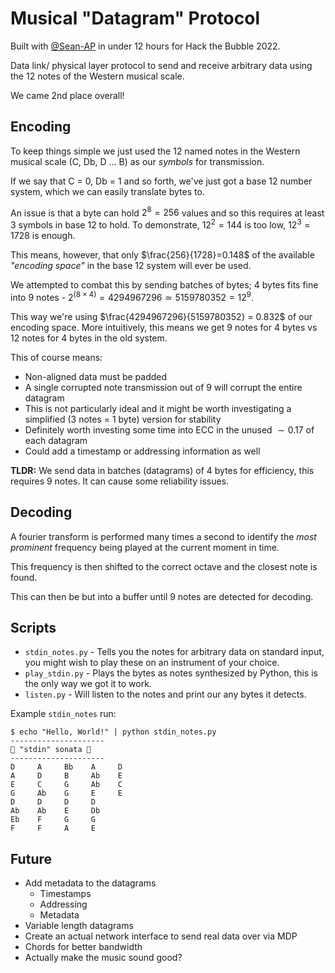 # Musical "Datagram" Protocol

Built with [@Sean-AP](https://github.com/Sean-AP/) in under 12 hours for Hack the Bubble 2022.

Data link/ physical layer protocol to send and receive arbitrary data using the 12 notes of the Western musical scale.

We came 2nd place overall!

## Encoding

To keep things simple we just used the 12 named notes in the Western musical scale (C, Db, D ... B) as our _symbols_ for transmission.

If we say that C = 0, Db = 1 and so forth, we've just got a base 12 number system, which we can easily translate bytes to.

An issue is that a byte can hold $2^8=256$ values and so this requires at least 3 symbols in base 12 to hold. To demonstrate, $12^2=144$ is too low, $12^3=1728$ is enough.

This means, however, that only $\frac{256}{1728}=0.148$ of the available _"encoding space"_ in the base 12 system will ever be used.

We attempted to combat this by sending batches of bytes; 4 bytes fits fine into 9 notes - $2^{(8\times4)} = 4294967296 \simeq 5159780352 = 12^9$.

This way we're using $\frac{4294967296}{5159780352} = 0.832$ of our encoding space. More intuitively, this means we get 9 notes for 4 bytes vs 12 notes for 4 bytes in the old system.

This of course means:
- Non-aligned data must be padded
- A single corrupted note transmission out of 9 will
  corrupt the entire datagram
- This is not particularly ideal and it might be worth 
  investigating a simplified (3 notes = 1 byte) version
  for stability
- Definitely worth investing some time into ECC in the
  unused $\sim0.17$ of each datagram
- Could add a timestamp or addressing information as well

**TLDR:** We send data in batches (datagrams) of 4 bytes for efficiency, this requires 9 notes. It can cause some reliability issues.

## Decoding

A fourier transform is performed many times a second to identify the _most prominent_ frequency being played at the current moment in time.

This frequency is then shifted to the correct octave and the closest note is found.

This can then be but into a buffer until 9 notes are detected for decoding.

## Scripts

- `stdin_notes.py` - Tells you the notes for arbitrary data on standard input, you might wish to play these on an instrument of your choice.
- `play_stdin.py` - Plays the bytes as notes synthesized by Python, this is the only way we got it to work.
- `listen.py` - Will listen to the notes and print our any bytes it detects.

Example `stdin_notes` run:
```
$ echo "Hello, World!" | python stdin_notes.py 
---------------------
🎵 "stdin" sonata 🎵
---------------------
D     A     Bb    A     D     
A     D     B     Ab    E     
E     C     G     Ab    C     
G     Ab    G     E     E     
D     D     D     D     
Ab    Ab    E     Db    
Eb    F     G     G     
F     F     A     E     
```

## Future

- Add metadata to the datagrams
  - Timestamps
  - Addressing
  - Metadata
- Variable length datagrams
- Create an actual network interface to send real data over via MDP
- Chords for better bandwidth
- Actually make the music sound good?
